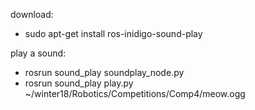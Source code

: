 download:
* sudo apt-get install ros-inidigo-sound-play

play a sound:
* rosrun sound_play soundplay_node.py 
* rosrun sound_play play.py ~/winter18/Robotics/Competitions/Comp4/meow.ogg